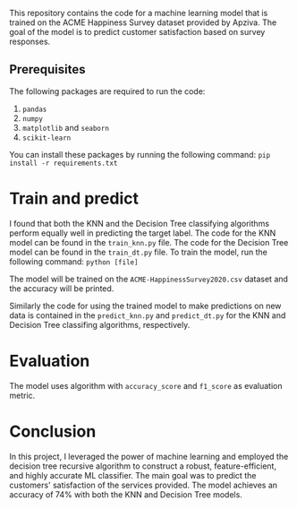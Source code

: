 This repository contains the code for a machine learning model that is trained on the ACME Happiness Survey dataset provided by Apziva. The goal of the model is to predict customer satisfaction based on survey responses.

## Prerequisites

The following packages are required to run the code:

1. `pandas` 
2. `numpy`
3. `matplotlib` and `seaborn`
4. `scikit-learn`

You can install these packages by running the following command: `pip install -r requirements.txt`

# Train and predict

I found that both the KNN and the Decision Tree classifying algorithms perform equally well in predicting the target label. The code for the KNN model can be found in the `train_knn.py` file. The code for the Decision Tree model can be found in the `train_dt.py` file. To train the model, run the following command: `python [file]`

The model will be trained on the `ACME-HappinessSurvey2020.csv` dataset and the accuracy will be printed.

Similarly the code for using the trained model to make predictions on new data is contained in the `predict_knn.py` and `predict_dt.py` for the KNN and Decision Tree classifing algorithms, respectively.

# Evaluation

The model uses  algorithm with `accuracy_score` and `f1_score` as evaluation metric.

# Conclusion

In this project, I leveraged the power of machine learning and employed the decision tree recursive algorithm to construct a robust, feature-efficient, and highly accurate ML classifier. The main goal was to predict the customers' satisfaction of the services provided. The model achieves an accuracy of 74% with both the KNN and Decision Tree models.
